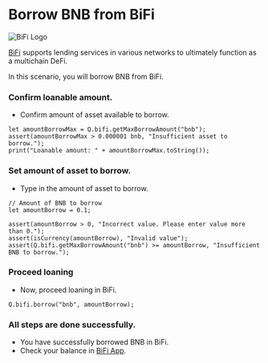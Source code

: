 ```meta-Currency
```

# Borrow BNB from BiFi

![BiFi Logo](https://s3.ap-northeast-2.amazonaws.com/thebifrost.io/home/bifi/bifi_logo.svg)

[BiFi](https://bifi.finance/) supports lending services in various networks to ultimately function as a multichain DeFi.

In this scenario, you will borrow BNB from BiFi.

### Confirm loanable amount.

- Confirm amount of asset available to borrow.

```output-Dynamic
let amountBorrowMax = Q.bifi.getMaxBorrowAmount("bnb");
assert(amountBorrowMax > 0.000001 bnb, "Insufficient asset to borrow.");
print("Loanable amount: " + amountBorrowMax.toString());
```

### Set amount of asset to borrow.

- Type in the amount of asset to borrow.

```input bnb
// Amount of BNB to borrow
let amountBorrow = 0.1;
```

```input-Verify
assert(amountBorrow > 0, "Incorrect value. Please enter value more than 0.");
assert(isCurrency(amountBorrow), "Invalid value");
assert(Q.bifi.getMaxBorrowAmount("bnb") >= amountBorrow, "Insufficient BNB to borrow.");
```

### Proceed loaning

- Now, proceed loaning in BiFi.

```taster
Q.bifi.borrow("bnb", amountBorrow);
```

### All steps are done successfully.

- You have successfully borrowed BNB in BiFi.
- Check your balance in [BiFi App](https://app.bifi.finance/).

